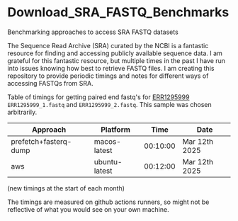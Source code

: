 # Download_SRA_FASTQ_Benchmarks
Benchmarking approaches to access SRA FASTQ datasets

The Sequence Read Archive (SRA) curated by the NCBI is a fantastic resource for finding and accessing publicly available sequence data.
I am grateful for this fantastic resource, but multiple times in the past I have run into issues knowing how best to retrieve FASTQ files.
I am creating this repository to provide periodic timings and notes for different ways of accessing FASTQs from SRA.

Table of timings for getting paired end fastq's for
[ERR1295999](https://trace.ncbi.nlm.nih.gov/Traces/?view=run_browser&acc=ERR1295999&display=metadata)
 `ERR1295999_1.fastq` and `ERR1295999_2.fastq`. This sample was chosen arbitrarily.

| Approach | Platform | Time | Date |
| -------- | -------- | ---- | ---- |
| prefetch+fasterq-dump | macos-latest | 00:10:00 | Mar 12th 2025 |
| aws | ubuntu-latest | 00:12:00 | Mar 12th 2025 |
(new timings at the start of each month)

The timings are measured on github actions runners, so might not be reflective of
what you would see on your own machine.